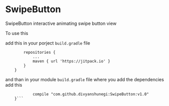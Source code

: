 # SwipeButton
SwipeButton interactive animating swipe button view

To use this 

add this in your porject `build.gradle` file
```allprojects {
		repositories {
			...
			maven { url 'https://jitpack.io' }
		}
	}
```

and than in your module `build.gradle` file where you add the dependencies add this 

```dependencies {
	        compile "com.github.divyanshunegi:SwipeButton:v1.0"
	}```
